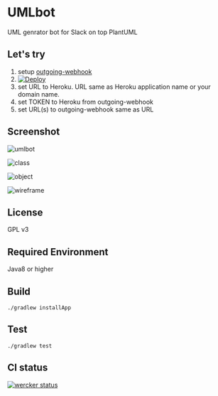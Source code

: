 # UMLbot

UML genrator bot for Slack on top PlantUML

## Let's try

1. setup [outgoing-webhook](https://my.slack.com/services/new/outgoing-webhook)
2. [![Deploy](https://www.herokucdn.com/deploy/button.png)](https://heroku.com/deploy)
3. set URL to Heroku. URL same as Heroku application name or your domain name.
4. set TOKEN to Heroku from outgoing-webhook
5. set URL(s) to outgoing-webhook same as URL

## Screenshot

![umlbot](https://raw.githubusercontent.com/taichi/umlbot/master/docs/umlbot.png)

![class](https://raw.githubusercontent.com/taichi/umlbot/master/docs/class.png)

![object](https://raw.githubusercontent.com/taichi/umlbot/master/docs/object.png)

![wireframe](https://raw.githubusercontent.com/taichi/umlbot/master/docs/wireframe.png)

## License

GPL v3

## Required Environment

Java8 or higher

## Build

    ./gradlew installApp

## Test

    ./gradlew test

## CI status

[![wercker status](https://app.wercker.com/status/c1ba9b381bde8b76b181c3d4a1cc90d0/m "wercker status")](https://app.wercker.com/project/bykey/c1ba9b381bde8b76b181c3d4a1cc90d0)
